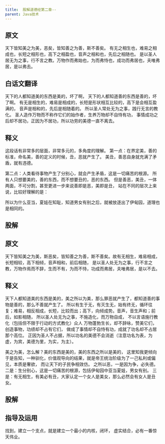 ```yaml
---
title:  股解道德经第二章--
parent: Java技术
---
```



## 原文
天下皆知美之为美，恶矣，皆知善之为善，斯不善矣。
有无之相生也，难易之相成也，长短之相形也，高下之相盈也，音声之相和也，先后之相随也。
是以圣人居无为之事，行不言之教。万物作而弗始也，为而弗恃也，成功而弗居也，夫唯弗居，是以弗去。

## 白话文翻译
天下的人都知道美的东西是美的，坏了啊，
天下的人都知道善的东西是善的，坏了啊。
有无是相生的，难易是相成的，长短是形状相互比较的，高下是会相互盈满的，
音声是相和的，先后是相随着的。
所以圣人常处无为之事，践行无言的教化。
圣人造作万物而不称作它们的始作者，生养万物却不自恃有功，
事情成功之后却不居功，正因为不居功，所以功劳的美德一直不离去。

## 释义
这段话有非常多的层面，非常多元的，多角度的理解。
第一点：在界定美，善的标准，命名美，善的定义的时候，丑，恶就产生了。
美丑，善恶自身就充满了矛盾，就有违德。

第二点：人类看待事物产生了分别心，就会产生矛盾，这是一切痛苦的根源。
所有人只想要美的，善的东西，而不想要丑的，恶的东西。
但是善恶，美丑，一体两面，不可分割，甚至更进一步来说善即是恶，美即是丑，
站在不同的层次上来说，比较好理解的是：

所以为什么亚当，夏娃在知耻，知道男女有别之后，就被放逐出了伊甸园，道理也是相同的。
## 股解




## 原文
天下皆知美之为美，斯恶矣，皆知善之为善，斯不善矣。故有无相生，难易相成，长短相较，高下相倾，音声相和，前后相随，
是以圣人处无为之事，行不言之教，万物作焉而不辞，生而不有，为而不恃，功成而弗居，夫唯弗居，是以不去。

## 释义
天下人都知道美的东西是美的，美之所以为美，那么罪恶就产生了，都知道善的事物是善的，那么不善就产生了。
所以有生于无，有灭生无，始有终无，循环往复；难易，相反相成，长短，比较而出；高下，向倾成势。音声，音生声和；前后，如影相随，
所以圣人处无为之事，不施造化，而万物自成，
不以言语施行教化（包括但不限于行动的方式教化）众人
万物蓬勃生长，却不辞咏，赞美它们，创造事物，功绩却不占有它们，
做成了事情却不自恃有功，成就了功名却不占居那个高位。
正因为圣人不占据，所以功名的美德不会消逝（注意功名为表，为虚，为宾，美德为里，为实，为主）。

美之为美，怎么解？美的东西是美的，美的东西之所以是美的，
这里知我更倾向于是告知，一种驯化，价值观导向的结果，就是帝王统治阶级为了一己私利或偏见，本质是奢欲，
而让天下的子民争相效仿。
之所以恶，一是因为争，必失德。
二是：生分别心，这是一切痛苦的根源，包括伊甸园中亚当夏娃，男女有别。
三是：有无相生，有美必有丑，大家认定一个女人是美女，那么必然会有女人是丑女。




## 股解

## 指导及运用





找到，建立一个支点，就是建立一个最小的内核，闭环，
虚实结合，必有一番惊天伟业。















